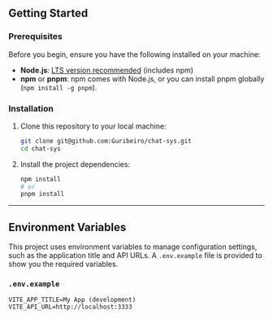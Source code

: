 ## Getting Started

### Prerequisites
Before you begin, ensure you have the following installed on your machine:
* **Node.js**: [LTS version recommended](https://nodejs.org/en/download/) (includes npm)
* **npm** or **pnpm**: npm comes with Node.js, or you can install pnpm globally (`npm install -g pnpm`).

### Installation
1.  Clone this repository to your local machine:
    ```bash
    git clone git@github.com:Guribeiro/chat-sys.git
    cd chat-sys
    ```
2.  Install the project dependencies:
    ```bash
    npm install
    # or
    pnpm install
    ```

---

## Environment Variables
This project uses environment variables to manage configuration settings, such as the application title and API URLs. A `.env.example` file is provided to show you the required variables.

### `.env.example`
```dotenv
VITE_APP_TITLE=My App (development)
VITE_API_URL=http://localhost:3333